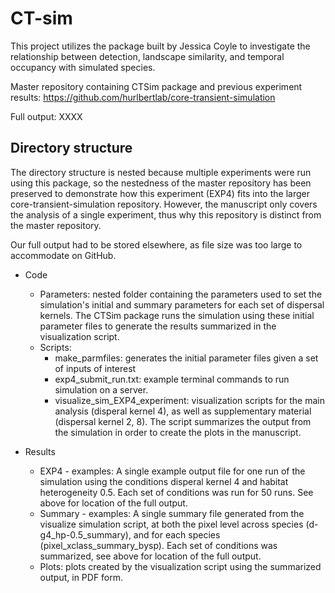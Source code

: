 # CT-sim

This project utilizes the package built by Jessica Coyle to investigate the relationship between detection, landscape similarity, and temporal occupancy with simulated species. 

Master repository containing CTSim package and previous experiment results: https://github.com/hurlbertlab/core-transient-simulation

Full output: XXXX

## Directory structure
The directory structure is nested because multiple experiments were run using this package, so the nestedness of the master repository has been preserved to demonstrate how this experiment (EXP4) fits into the larger core-transient-simulation repository. However, the manuscript only covers the analysis of a single experiment, thus why this repository is distinct from the master repository.

Our full output had to be stored elsewhere, as file size was too large to accommodate on GitHub.

- Code
  - Parameters: nested folder containing the parameters used to set the simulation's initial and summary parameters for each set of dispersal kernels. The CTSim package runs the simulation using these initial parameter files to generate the results summarized in the visualization script.
  - Scripts: 
    - make_parmfiles: generates the initial parameter files given a set of inputs of interest
    - exp4_submit_run.txt: example terminal commands to run simulation on a server.
    - visualize_sim_EXP4_experiment: visualization scripts for the main analysis (disperal kernel 4), as well as supplementary material (dispersal kernel 2, 8). The script summarizes the output from the simulation in order to create the plots in the manuscript.

- Results
  - EXP4 - examples: A single example output file for one run of the simulation using the conditions disperal kernel 4 and habitat heterogeneity 0.5. Each set of conditions was run for 50 runs. See above for location of the full output.
  - Summary - examples: A single summary file generated from the visualize simulation script, at both the pixel level across species (d-g4_hp-0.5_summary), and for each species (pixel_xclass_summary_bysp). Each set of conditions was summarized, see above for location of the full output.
  - Plots: plots created by the visualization script using the summarized output, in PDF form. 
  
